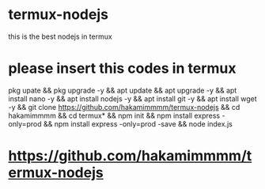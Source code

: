 # termux-nodejs
this is the best nodejs in termux

# please insert this codes in termux 

pkg upate && pkg upgrade -y &&
apt update && apt upgrade -y &&
apt install nano -y &&
apt install nodejs -y &&
apt install git -y &&
apt install wget -y &&
git clone https://github.com/hakamimmmm/termux-nodejs &&
cd hakamimmmm && cd termux* &&
npm init &&
npm install express -only=prod &&
npm install express -only=prod -save &&
node index.js


# https://github.com/hakamimmmm/termux-nodejs

